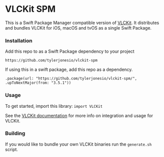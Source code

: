 # VLCKit SPM

This is a Swift Package Manager compatible version of [VLCKit](https://code.videolan.org/videolan/VLCKit). 
It distributes and bundles VLCKit for iOS, macOS and tvOS as a single Swift Package. 

### Installation
Add this repo to as a Swift Package dependency to your project
```
https://github.com/tylerjonesio/vlckit-spm
```

If using this in a swift package, add this repo as a dependency.
```
.package(url: "https://github.com/tylerjonesio/vlckit-spm/", .upToNextMajor(from: "3.5.1"))
```

### Usage

To get started, import this library: `import VLCKit`

See the [VLCKit documentation](https://videolan.videolan.me/VLCKit/) for more info on integration and usage for VLCKit.

### Building
If you would like to bundle your own VLCKit binaries run the `generate.sh` script.
